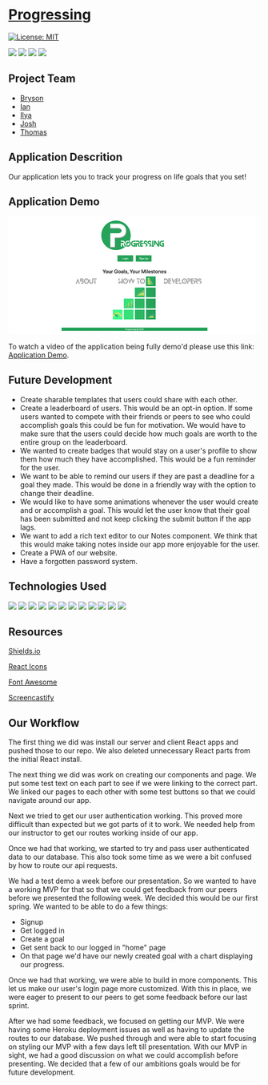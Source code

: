 # [Progressing](https://progressing-pod10.herokuapp.com/)

[![License: MIT](https://img.shields.io/badge/License-MIT-yellow.svg)](https://opensource.org/licenses/MIT)

<p>
    <img src="https://img.shields.io/github/repo-size/JJHPhoto/progressing" />
    <img src="https://img.shields.io/github/languages/top/JJHPhoto/progressing"  />
    <img src="https://img.shields.io/github/issues/JJHPhoto/progressing" />
    <img src="https://img.shields.io/github/last-commit/JJHPhoto/progressing" >
</p>

## Project Team

- [Bryson](https://github.com/Bryson-Palmer)
- [Ian](https://github.com/Ianaac27)
- [Ilya](https://github.com/ilya-libershteyn)
- [Josh](https://github.com/JJHPhoto)
- [Thomas](https://github.com/Tskading)

## Application Descrition

Our application lets you to track your progress on life goals that you set!

## Application Demo

![image](./client/public/AppSS.jpg)

To watch a video of the application being fully demo'd please use this link: [Application Demo](...).

## Future Development

- Create sharable templates that users could share with each other.
- Create a leaderboard of users. This would be an opt-in option. If some users wanted to compete with their friends or peers to see who could accomplish goals this could be fun for motivation. We would have to make sure that the users could decide how much goals are worth to the entire group on the leaderboard.
- We wanted to create badges that would stay on a user's profile to show them how much they have accomplished. This would be a fun reminder for the user.
- We want to be able to remind our users if they are past a deadline for a goal they made. This would be done in a friendly way with the option to change their deadline.
- We would like to have some animations whenever the user would create and or accomplish a goal. This would let the user know that their goal has been submitted and not keep clicking the submit button if the app lags.
- We want to add a rich text editor to our Notes component. We think that this would make taking notes inside our app more enjoyable for the user.
- Create a PWA of our website.
- Have a forgotten password system.

## Technologies Used

<p>
  <img src="https://img.shields.io/badge/-react-informational" />
  <img src="https://img.shields.io/badge/-heroku-red" />
  <img src="https://img.shields.io/badge/Passport-9cf" />
  <img src="https://img.shields.io/badge/Javascript-yellow" />
  <img src="https://img.shields.io/badge/-axios-red" />
  <img src="https://img.shields.io/badge/HTML-orange" />
  <img src="https://img.shields.io/badge/-css-success" />
  <img src="https://img.shields.io/badge/-node.js-green" />
  <img src="https://img.shields.io/badge/bcryptjs-informational" />
  <img src="https://img.shields.io/badge/-express-9fc" />
  <img src="https://img.shields.io/badge/-passport-red" />
  <img src="https://img.shields.io/badge/moments-orange" />
</p>

## Resources

[Shields.io](https://shields.io/)

[React Icons](https://react-icons.github.io/react-icons/)

[Font Awesome](https://fontawesome.com/)

[Screencastify](https://www.screencastify.com/)

## Our Workflow

The first thing we did was install our server and client React apps and pushed those to our repo. We also deleted unnecessary React parts from the initial React install.

The next thing we did was work on creating our components and page. We put some test text on each part to see if we were linking to the correct part. We linked our pages to each other with some test buttons so that we could navigate around our app.

Next we tried to get our user authentication working. This proved more difficult than expected but we got parts of it to work. We needed help from our instructor to get our routes working inside of our app.

Once we had that working, we started to try and pass user authenticated data to our database. This also took some time as we were a bit confused by how to route our api requests.

We had a test demo a week before our presentation. So we wanted to have a working MVP for that so that we could get feedback from our peers before we presented the following week. We decided this would be our first spring. We wanted to be able to do a few things:

- Signup
- Get logged in
- Create a goal
- Get sent back to our logged in "home" page
- On that page we'd have our newly created goal with a chart displaying our progress.

Once we had that working, we were able to build in more components. This let us make our user's login page more customized. With this in place, we were eager to present to our peers to get some feedback before our last sprint.

After we had some feedback, we focused on getting our MVP. We were having some Heroku deployment issues as well as having to update the routes to our database. We pushed through and were able to start focusing on styling our MVP with a few days left till presentation. With our MVP in sight, we had a good discussion on what we could accomplish before presenting. We decided that a few of our ambitions goals would be for future development.
